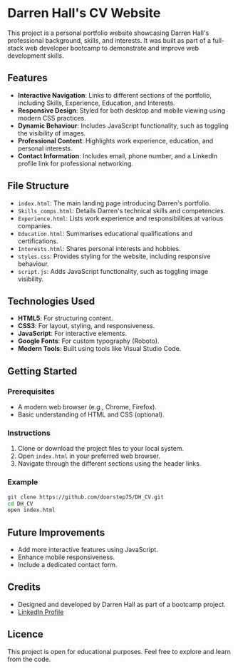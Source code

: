 
# Darren Hall's CV Website

This project is a personal portfolio website showcasing Darren Hall's professional background, skills, and interests. It was built as part of a full-stack web developer bootcamp to demonstrate and improve web development skills.

## Features
- **Interactive Navigation**: Links to different sections of the portfolio, including Skills, Experience, Education, and Interests.
- **Responsive Design**: Styled for both desktop and mobile viewing using modern CSS practices.
- **Dynamic Behaviour**: Includes JavaScript functionality, such as toggling the visibility of images.
- **Professional Content**: Highlights work experience, education, and personal interests.
- **Contact Information**: Includes email, phone number, and a LinkedIn profile link for professional networking.

## File Structure
- `index.html`: The main landing page introducing Darren's portfolio.
- `Skills_comps.html`: Details Darren's technical skills and competencies.
- `Experience.html`: Lists work experience and responsibilities at various companies.
- `Education.html`: Summarises educational qualifications and certifications.
- `Interests.html`: Shares personal interests and hobbies.
- `styles.css`: Provides styling for the website, including responsive behaviour.
- `script.js`: Adds JavaScript functionality, such as toggling image visibility.

## Technologies Used
- **HTML5**: For structuring content.
- **CSS3**: For layout, styling, and responsiveness.
- **JavaScript**: For interactive elements.
- **Google Fonts**: For custom typography (Roboto).
- **Modern Tools**: Built using tools like Visual Studio Code.

## Getting Started

### Prerequisites
- A modern web browser (e.g., Chrome, Firefox).
- Basic understanding of HTML and CSS (optional).

### Instructions

1. Clone or download the project files to your local system.
2. Open `index.html` in your preferred web browser.
3. Navigate through the different sections using the header links.

### Example
```bash
git clone https://github.com/doorstep75/DH_CV.git
cd DH_CV
open index.html
```

## Future Improvements
- Add more interactive features using JavaScript.
- Enhance mobile responsiveness.
- Include a dedicated contact form.

## Credits
- Designed and developed by Darren Hall as part of a bootcamp project.
- [LinkedIn Profile](https://www.linkedin.com/in/darren-hall-77b19129/)

## Licence
This project is open for educational purposes. Feel free to explore and learn from the code.
